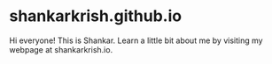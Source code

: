# shankarkrish.github.io

Hi everyone! This is Shankar. Learn a little bit about me by visiting my webpage at shankarkrish.io.
